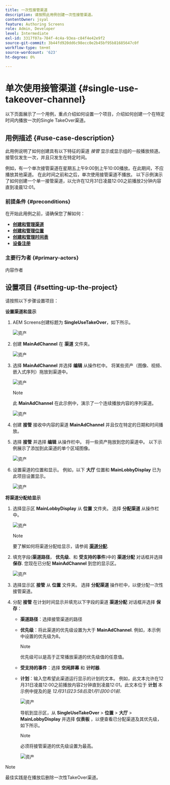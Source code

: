 ```yaml
---
title: 一次性接管渠道
description: 请按照此用例创建一次性接管渠道。
contentOwner: jsyal
feature: Authoring Screens
role: Admin, Developer
level: Intermediate
exl-id: 3317f07a-784f-4c4a-93ea-c84f4e42e9f2
source-git-commit: 3b44fd920dd6c98ecc0e2b45bf95b81685647c0f
workflow-type: tm+mt
source-wordcount: '623'
ht-degree: 0%

---
```


# 单次使用接管渠道 {#single-use-takeover-channel}

以下页面展示了一个用例，重点介绍如何设置一个项目，介绍如何创建一个在特定时间内播放一次的Single TakeOver渠道。

## 用例描述 {#use-case-description}

此用例说明了如何创建具有以下特征的渠道 *接管* 显示或显示组的一般播放频道。 接管仅发生一次，并且只发生在特定时间。

例如，有一个单次接管渠道在星期五上午9:00到上午10:00播放。在此期间，不应播放其他渠道。 在此时间之前和之后，单次使用接管渠道不播放。 以下示例演示了如何创建一个单一接管渠道，以允许在12月31日凌晨12:00之前播放2分钟内容直到凌晨12:01。

### 前提条件 {#preconditions}

在开始此用例之前，请确保您了解如何：

* **[创建和管理渠道](managing-channels.md)**
* **[创建和管理位置](managing-locations.md)**
* **[创建和管理时间表](managing-schedules.md)**
* **[设备注册](device-registration.md)**

### 主要行为者 {#primary-actors}

内容作者

## 设置项目 {#setting-up-the-project}

请按照以下步骤设置项目：

**设置渠道和显示**

1. AEM Screens创建标题为 **SingleUseTakeOver**，如下所示。

   ![资产](assets/single-takeover1.png)

1. 创建 **MainAdChannel** 在 **渠道** 文件夹。

   ![资产](assets/single-takeover2.png)

1. 选择 **MainAdChannel** 并选择 **编辑** 从操作栏中。 将某些资产（图像、视频、嵌入式序列）拖放到渠道中。

   ![资产](assets/single-takeover2.png)


   >[!NOTE]
   >此 **MainAdChannel** 在此示例中，演示了一个连续播放内容的序列渠道。

   ![资产](assets/single-takeover3.png)

1. 创建 **接管** 接收中内容的渠道 **MainAdChannel** 并且仅在特定的日期和时间播放。

1. 选择 **接管** 并选择 **编辑** 从操作栏中。 将一些资产拖放到您的渠道中。 以下示例展示了添加到此渠道的单个区域图像。

   ![资产](assets/single-takeover4.png)

1. 设置渠道的位置和显示。 例如，以下 **大厅** 位置和  **MainLobbyDisplay** 已为此项目设置显示。

   ![资产](assets/single-takeover5.png)

**将渠道分配给显示**

1. 选择显示区 **MainLobbyDisplay** 从 **位置** 文件夹。 选择 **分配渠道** 从操作栏中。

   ![资产](assets/single-takeover6.png)

   >[!NOTE]
   >要了解如何将渠道分配给显示，请参阅 **[渠道分配](channel-assignment.md)**.

1. 填充字段(**渠道路径**， **优先级**、和 **受支持的事件**)中的 **渠道分配** 对话框并选择 **保存**. 您现在已分配 **MainAdChannel** 到您的显示区。

   ![资产](assets/single-takeover7.png)

1. 选择显示区 **接管** 从 **位置** 文件夹。 选择 **分配渠道** 操作栏中，以便分配一次性接管渠道。

1. 分配 **接管** 在计划时间显示并填充以下字段的渠道 **渠道分配** 对话框并选择 **保存**：

   * **渠道路径**：选择接管渠道的路径
   * **优先级**：将此渠道的优先级设置为大于 **MainAdChannel**. 例如，本示例中设置的优先级为8。

     >[!NOTE]
     >优先级可以是高于正常播放渠道的优先级值的任意值。
   * **受支持的事件**：选择 **空闲屏幕** 和 **计时器**.
   * **计划**：输入您希望此渠道运行显示的计划的文本。 例如，此文本允许在12月31日凌晨12:00之前播放内容2分钟直到凌晨12:01。此文本位于 **计划** 本示例中提及的是 *12月31日23:58后及1月1日00:01前*.

     ![资产](assets/single-takeover8.png)

     导航到显示区，从 **SingleUseTakeOver** > **位置** > **大厅** > **MainLobbyDisplay** 并选择 **仪表板** ，以便查看已分配渠道及其优先级，如下所示。

     >[!NOTE]
     >必须将接管渠道的优先级设置为最高。

     ![资产](assets/single-takeover9.png)

>[!NOTE]
>
>最佳实践是在播放后删除一次性TakeOver渠道。
